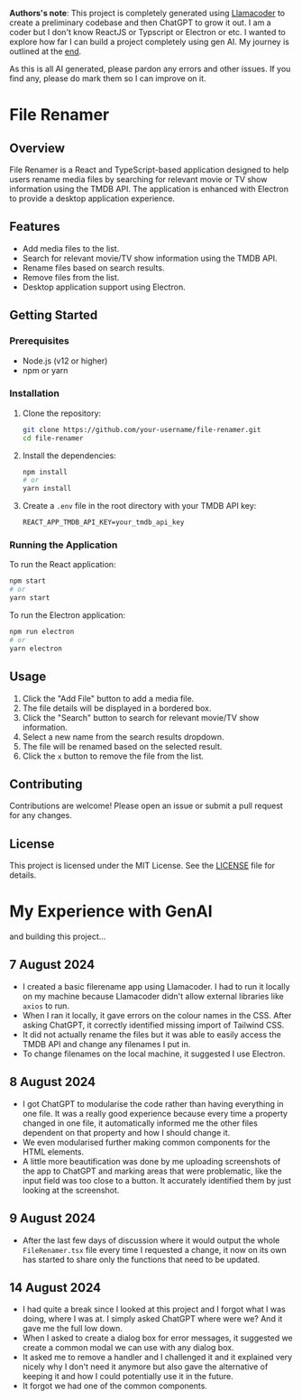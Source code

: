 **Authors's note**: This project is completely generated using [Llamacoder](https://llamacoder.together.ai/) to create a preliminary codebase and then ChatGPT to grow it out. I am a coder but I don't know ReactJS or Typscript or Electron or etc. I wanted to explore how far I can build a project completely using gen AI. My journey is outlined at the [end](#my-experience-with-genai).

As this is all AI generated, please pardon any errors and other issues. If you find any, please do mark them so I can improve on it.

# File Renamer

## Overview

File Renamer is a React and TypeScript-based application designed to help users rename media files by searching for relevant movie or TV show information using the TMDB API. The application is enhanced with Electron to provide a desktop application experience.

## Features

- Add media files to the list.
- Search for relevant movie/TV show information using the TMDB API.
- Rename files based on search results.
- Remove files from the list.
- Desktop application support using Electron.

## Getting Started

### Prerequisites

- Node.js (v12 or higher)
- npm or yarn

### Installation

1. Clone the repository:
    ```sh
    git clone https://github.com/your-username/file-renamer.git
    cd file-renamer
    ```

2. Install the dependencies:
    ```sh
    npm install
    # or
    yarn install
    ```

3. Create a `.env` file in the root directory with your TMDB API key:
    ```env
    REACT_APP_TMDB_API_KEY=your_tmdb_api_key
    ```

### Running the Application

To run the React application:

```sh
npm start
# or
yarn start
```

To run the Electron application:

```sh
npm run electron
# or
yarn electron
```

## Usage

1. Click the "Add File" button to add a media file.
2. The file details will be displayed in a bordered box.
3. Click the "Search" button to search for relevant movie/TV show information.
4. Select a new name from the search results dropdown.
5. The file will be renamed based on the selected result.
6. Click the `x` button to remove the file from the list.

## Contributing

Contributions are welcome! Please open an issue or submit a pull request for any changes.

## License

This project is licensed under the MIT License. See the [LICENSE](LICENSE) file for details.

# My Experience with GenAI
and building this project...

## 7 August 2024
- I created a basic filerename app using Llamacoder. I had to run it locally on my machine because Llamacoder didn't allow external libraries like `axios` to run.
- When I ran it locally, it gave errors on the colour names in the CSS. After asking ChatGPT, it correctly identified missing import of Tailwind CSS.
- It did not actually rename the files but it was able to easily access the TMDB API and change any filenames I put in.
- To change filenames on the local machine, it suggested I use Electron.

## 8 August 2024
- I got ChatGPT to modularise the code rather than having everything in one file. It was a really good experience because every time a property changed in one file, it automatically informed me the other files dependent on that property and how I should change it.
- We even modularised further making common components for the HTML elements.
- A little more beautification was done by me uploading screenshots of the app to ChatGPT and marking areas that were problematic, like the input field was too close to a button. It accurately identified them by just looking at the screenshot.

## 9 August 2024
- After the last few days of discussion where it would output the whole `FileRenamer.tsx` file every time I requested a change, it now on its own has started to share only the functions that need to be updated.

## 14 August 2024
- I had quite a break since I looked at this project and I forgot what I was doing, where I was at. I simply asked ChatGPT where were we? And it gave me the full low down.
- When I asked to create a dialog box for error messages, it suggested we create a common modal we can use with any dialog box.
- It asked me to remove a handler and I challenged it and it explained very nicely why I don't need it anymore but also gave the alternative of keeping it and how I could potentially use it in the future.
- It forgot we had one of the common components.